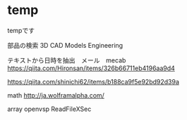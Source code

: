 # temp
tempです


部品の検索
3D CAD Models Engineering

テキストから日時を抽出　メール　mecab
https://qiita.com/Hironsan/items/326b66711eb4196aa9d4


https://qiita.com/shinichi62/items/b188ca9f5e92bd92d39a

math
http://ja.wolframalpha.com/


array<vec3d> openvsp  ReadFileXSec
